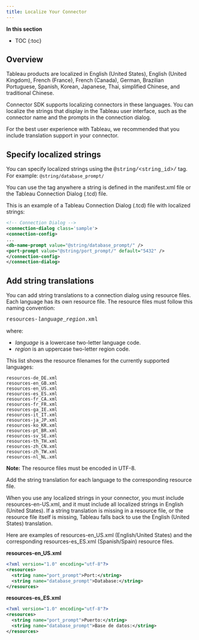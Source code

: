 ```yaml
---
title: Localize Your Connector
---
```

**In this section**

* TOC
{:toc}

## Overview
Tableau products are localized in English (United States), English (United Kingdom), French (France), French (Canada), German, Brazilian Portuguese, Spanish, Korean, Japanese, Thai, simplified Chinese, and traditional Chinese.

Connector SDK supports localizing connectors in these languages. You can localize the strings that display in the Tableau user interface, such as the connector name and the prompts in the connection dialog.

For the best user experience with Tableau, we recommended that you include translation support in your connector.
## Specify localized strings
You can specify localized strings using the <span style="font-family: courier new">@string/<string_id>/</span> tag. For example:
  `@string/database_prompt/`

 You can use the tag anywhere a string is defined in the manifest.xml file or the Tableau Connection Dialog (.tcd) file.

This is an example of a Tableau Connection Dialog (.tcd) file with localized strings:
```xml
<!-- Connection Dialog -->
<connection-dialog class='sample'>
<connection-config>
...
<db-name-prompt value="@string/database_prompt/" />
<port-prompt value="@string/port_prompt/" default="5432" />
</connection-config>
</connection-dialog>
```


## Add string translations
You can add string translations to a connection dialog using resource files. Each language has its own resource file. The resource files must follow this naming convention:

<span style="font-family: courier new">resources-*language*_*region*.xml</span>

  where:
  - *language* is a lowercase two-letter language code.
  - *region* is an uppercase two-letter region code.

This list shows the resource filenames for the currently supported languages:
```
resources-de_DE.xml
resources-en_GB.xml
resources-en_US.xml
resources-es_ES.xml
resources-fr_CA.xml
resources-fr_FR.xml
resources-ga_IE.xml
resources-it_IT.xml
resources-ja_JP.xml
resources-ko_KR.xml
resources-pt_BR.xml
resources-sv_SE.xml
resources-th_TH.xml
resources-zh_CN.xml
resources-zh_TW.xml
resources-nl_NL.xml
```
__Note:__ The resource files must be encoded in UTF-8.

Add the string translation for each language to the corresponding resource file.

When you use any localized strings in your connector, you must include resources-en-US.xml, and it must include all localized strings in English (United States). If a string translation is missing in a resource file, or the resource file itself is missing, Tableau falls back to use the English (United States) translation.

Here are examples of resources-en_US.xml (English/United States) and the corresponding resources-es_ES.xml (Spanish/Spain) resource files.

__resources-en_US.xml__
```xml
<?xml version="1.0" encoding="utf-8"?>
<resources>
  <string name="port_prompt">Port:</string>
  <string name="database_prompt">Database:</string>
</resources>
```
__resources-es_ES.xml__
```xml
<?xml version="1.0" encoding="utf-8"?>
<resources>
  <string name="port_prompt">Puerto:</string>
  <string name="database_prompt">Base de datos:</string>
</resources>
```

